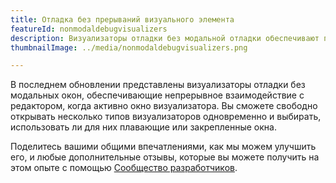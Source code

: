 ```yaml
---
title: Отладка без прерываний визуального элемента
featureId: nonmodaldebugvisualizers
description: Визуализаторы отладки без модальной отладки обеспечивают простое параллельное взаимодействие в редакторе во время отладки.
thumbnailImage: ../media/nonmodaldebugvisualizers.png

---
```



В последнем обновлении представлены визуализаторы отладки без модальных окон, обеспечивающие непрерывное взаимодействие с редактором, когда активно окно визуализатора. Вы сможете свободно открывать несколько типов визуализаторов одновременно и выбирать, использовать ли для них плавающие или закрепленные окна.

Поделитесь вашими общими впечатлениями, как мы можем улучшить его, и любые дополнительные отзывы, которые вы можете получить на этом опыте с помощью [Сообщество разработчиков](https://developercommunity.visualstudio.com/VisualStudio).


